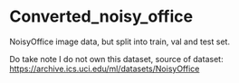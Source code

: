 # Converted_noisy_office
NoisyOffice image data, but split into train, val and test set.

Do take note I do not own this dataset, source of dataset: https://archive.ics.uci.edu/ml/datasets/NoisyOffice
